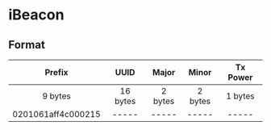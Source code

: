 # iBeacon

## Format

Prefix|UUID|Major|Minor|Tx Power|
:----:|:----:|:-----:|:-----:|:--------:|
9 bytes|16 bytes|2 bytes|2 bytes|1 bytes| 
0201061aff4c000215| ----- | ----- | ----- | ----- |
